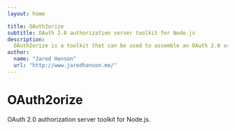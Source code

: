 ```yaml
---
layout: home

title: OAuth2orize
subtitle: OAuth 2.0 authorization server toolkit for Node.js
description:
  OAuth2orize is a toolkit that can be used to assemble an OAuth 2.0 server using Node.js and Express.
author:
  name: "Jared Hanson"
  url: "http://www.jaredhanson.me/"
---
```


# OAuth2orize

OAuth 2.0 authorization server toolkit for Node.js.